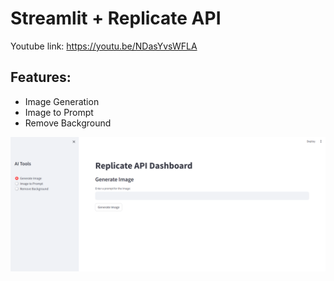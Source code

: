 # Streamlit + Replicate API

Youtube link: https://youtu.be/NDasYvsWFLA

## Features: 

* Image Generation
* Image to Prompt
* Remove Background 

![](./streamlit_replicate.PNG)
